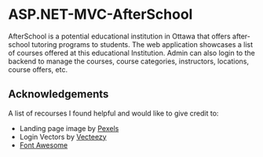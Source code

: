 # ASP.NET-MVC-AfterSchool
AfterSchool is a potential educational institution in Ottawa that offers after-school tutoring programs to students. The web application showcases a list of courses offered at this educational Institution. Admin can also login to the backend to manage the courses, course categories, instructors, locations, course offers, etc.

## Acknowledgements
A list of recourses I found helpful and would like to give credit to:
- Landing page image by [Pexels](https://www.pexels.com/)
- Login Vectors by <a href="https://www.vecteezy.com/free-vector/login">Vecteezy</a>
- [Font Awesome](https://fontawesome.com)
